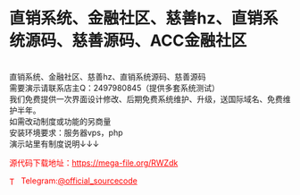# 直销系统、金融社区、慈善hz、直销系统源码、慈善源码、ACC金融社区

<br>直销系统、金融社区、慈善hz、直销系统源码、慈善源码<br>需要演示请联系店主Q：2497980845（提供多套系统测试）<br>我们免费提供一次界面设计修改、后期免费系统维护、升级，送国际域名、免费维护半年。<br>如需改动制度或功能的另商量<br>安装环境要求：服务器vps，php<br>演示站里有制度说明↓↓↓<br>


<p style="color: red;">源代码下载地址：<a href="https://mega-file.org/RWZdk" style="color: red;">https://mega-file.org/RWZdk</a></p><p style="color: red;"><img src="https://cdn-icons-png.flaticon.com/512/2111/2111646.png" alt="Telegram Icon" style="width: 16px; vertical-align: middle; margin-right: 5px;">Telegram:<a href="https://t.me/official_sourcecode" style="color: red;">@official_sourcecode</a></p>